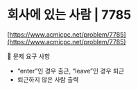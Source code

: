# 회사에 있는 사람 | 7785

[https://www.acmicpc.net/problem/7785](https://www.acmicpc.net/problem/7785)

🙏 문제 요구 사항

- “enter”인 경우 출근, “leave”인 경우 퇴근
- 퇴근하지 않은 사람 출력